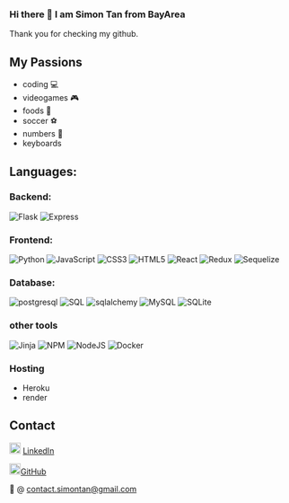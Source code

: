 ### Hi there 👋 I am Simon Tan from BayArea 
Thank you for checking my github.

## My Passions 
- coding 💻
- videogames 🎮
- foods 🍜
- soccer ⚽
- numbers 🎲
- keyboards 

<h2> Languages: </h2>

<h3> Backend: </h3>

![Flask](https://img.shields.io/badge/flask-%23000.svg?style=for-the-badge&logo=flask&logoColor=white)
![Express](https://img.shields.io/badge/express-%2307405e.svg?style=for-the-badge&logo=express&logoColor=green)

<h3> Frontend: </h3>

![Python](https://img.shields.io/badge/python-3670A0?style=for-the-badge&logo=python&logoColor=ffdd54)
![JavaScript](https://img.shields.io/badge/javascript-%23323330.svg?style=for-the-badge&logo=javascript&logoColor=%23F7DF1E)
![CSS3](https://img.shields.io/badge/css3-%231572B6.svg?style=for-the-badge&logo=css3&logoColor=white)
![HTML5](https://img.shields.io/badge/html5-%23E34F26.svg?style=for-the-badge&logo=html5&logoColor=white)
![React](https://img.shields.io/badge/react-%2320232a.svg?style=for-the-badge&logo=react&logoColor=%2361DAFB)
![Redux](https://img.shields.io/badge/redux-%23593d88.svg?style=for-the-badge&logo=redux&logoColor=white)
![Sequelize](https://img.shields.io/badge/Sequelize-52B0E7?style=for-the-badge&logo=Sequelize&logoColor=purple)


<h3> Database: </h3>

![postgresql](https://img.shields.io/badge/PostgreSQL-4169E1?style=for-the-badge&logo=PostgreSQL&logoColor=white)
![SQL](https://img.shields.io/badge/SQL-4169E1?style=for-the-badge&logo=SQL&logoColor=red)
![sqlalchemy](https://img.shields.io/badge/SQLAlchemy-4169E1?style=for-the-badge&logo=SQL&logoColor=pink)
![MySQL](https://img.shields.io/badge/mysql-%2300f.svg?style=for-the-badge&logo=mysql&logoColor=white)
![SQLite](https://img.shields.io/badge/sqlite-%2307405e.svg?style=for-the-badge&logo=sqlite&logoColor=white)

<h3> other tools </h3>

![Jinja](https://img.shields.io/badge/jinja-white.svg?style=for-the-badge&logo=jinja&logoColor=black)
![NPM](https://img.shields.io/badge/NPM-%23000000.svg?style=for-the-badge&logo=npm&logoColor=white)
![NodeJS](https://img.shields.io/badge/node.js-6DA55F?style=for-the-badge&logo=node.js&logoColor=white)
![Docker](https://img.shields.io/badge/docker-%230db7ed.svg?style=for-the-badge&logo=docker&logoColor=white)

<h3> Hosting </h3>

- Heroku
- render

## Contact
<img src=https://i.imgur.com/2ffGJqj.png width=20> [LinkedIn](https://www.linkedin.com/in/simonmtan/)

<img src=https://i.imgur.com/w9xwrCT.png width=20>[GitHub](https://github.com/SimonMTan)

📧 @ contact.simontan@gmail.com

<!--
**SimonMTan/SimonMTan** is a ✨ _special_ ✨ repository because its `README.md` (this file) appears on your GitHub profile.

Here are some ideas to get you started:

- 🔭 I’m currently working on ...
- 🌱 I’m currently learning ...
- 👯 I’m looking to collaborate on ...
- 🤔 I’m looking for help with ...
- 💬 Ask me about ...
- 📫 How to reach me: ...
- 😄 Pronouns: ...
- ⚡ Fun fact: ...
-->
